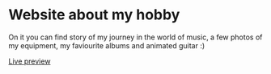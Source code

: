 # Website about my hobby

On it you can find story of my journey in the world of music, a few photos of my equipment, my faviourite albums and animated guitar :)

[Live preview](https://lifeconsciousness.github.io/About-my-passion-Music/)
